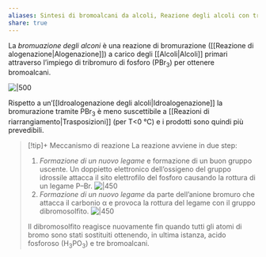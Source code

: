 ```yaml
---
aliases: Sintesi di bromoalcani da alcoli, Reazione degli alcoli con tribomuro di fosforo,
share: true
---
```

La *bromuazione degli alconi* è una reazione di bromurazione ([[Reazione di alogenazione|Alogenazione]]) a carico degli [[Alcoli|Alcoli]] primari attraverso l’impiego di tribromuro di fosforo (PBr<sub>3</sub>) per ottenere bromoalcani.

![|500](ad543a357062f66c2a0ee1bf7c5cfadd_MD5%201.png)

Rispetto a un’[[Idroalogenazione degli alcoli|Idroalogenazione]] la bromurazione tramite PBr<sub>3</sub> è meno suscettibile a [[Reazioni di riarrangiamento|Trasposizioni]] (per T<0 °C) e i prodotti sono quindi più prevedibili.

> [!tip]+ Meccanismo di reazione
La reazione avviene in due step:
> 1. *Formazione di un nuovo legame* e formazione di un buon gruppo uscente.
>    Un doppietto elettronico dell’ossigeno del gruppo idrossile attacca il sito elettrofilo del fosforo causando la rottura di un legame P–Br.
>    ![|450](838bc9f0ae84b2c27f5100233ca041a2_MD5%201.png)
> 2. *Formazione di un nuovo legame* da parte dell’anione bromuro che attacca il carbonio α e provoca la rottura del legame con il gruppo dibromosolfito.
>    ![|450](f953e5f47ff3b52fe772b17912fbf348_MD5%201.png)
> 
> Il dibromosolfito reagisce nuovamente fin quando tutti gli atomi di bromo sono stati sostituiti ottenendo, in ultima istanza, acido fosforoso (H<sub>3</sub>PO<sub>3</sub>) e tre bromoalcani.